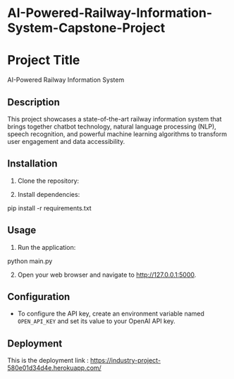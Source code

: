 # AI-Powered-Railway-Information-System-Capstone-Project

# Project Title

AI-Powered Railway Information System

## Description

This project showcases a state-of-the-art railway information system that brings together chatbot technology, natural language processing (NLP), speech recognition, and powerful machine learning algorithms to transform user engagement and data accessibility.

## Installation

1. Clone the repository:

2. Install dependencies:

pip install -r requirements.txt


## Usage

1. Run the application:

python main.py

2. Open your web browser and navigate to http://127.0.0.1:5000.

## Configuration

- To configure the API key, create an environment variable named `OPEN_API_KEY` and set its value to your OpenAI API key.

## Deployment

This is the deployment link : https://industry-project-580e01d34d4e.herokuapp.com/

